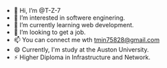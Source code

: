 - 👋 Hi, I’m @T-Z-7
- 👀 I’m interested in softwere enginering.
- 🌱 I’m currently learning web development.
- 💞️ I’m looking to get a job.
- 📫 You can connect me wth tmin75828@gmail.com
- 😄 Currently, I'm study at the Auston University.
- ⚡ Higher Diploma in Infrastructure and Network.

<!---
T-Z-7/T-Z-7 is a ✨ special ✨ repository because its `README.md` (this file) appears on your GitHub profile.
You can click the Preview link to take a look at your changes.
--->
